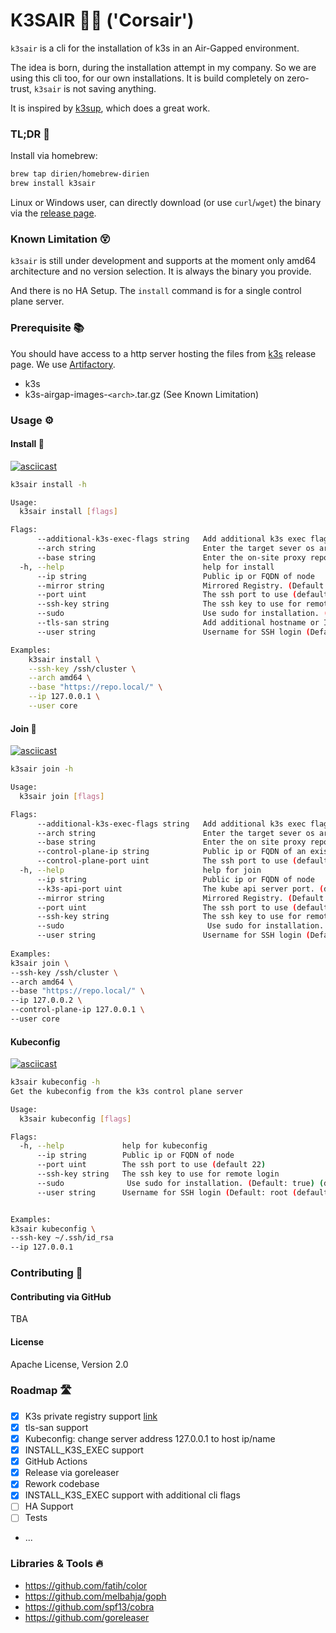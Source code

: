 # K3SAIR 🏴‍☠️️ ('Corsair')

`k3sair` is a cli for the installation of k3s in an Air-Gapped environment.

The idea is born, during the installation attempt in my company. So we are using this cli too, for our own
installations. It is build completely on zero-trust, `k3sair` is not saving anything.

It is inspired by [k3sup](https://github.com/alexellis/k3sup), which does a great work.

### TL;DR 🚀

Install via homebrew:

```bash
brew tap dirien/homebrew-dirien
brew install k3sair
```

Linux or Windows user, can directly download (or use `curl`/`wget`) the binary via
the [release page](https://github.com/dirien/k3sair-cli/releases).

### Known Limitation 😵

`k3sair` is still under development and supports at the moment only amd64 architecture and no version selection. It is
always the binary you provide.

And there is no HA Setup. The `install` command is for a single control plane server.

### Prerequisite 📚

You should have access to a http server hosting the files from [k3s](https://github.com/k3s-io/k3s) release page. We
use [Artifactory](https://jfrog.com/).

- k3s
- k3s-airgap-images-`<arch>`.tar.gz (See Known Limitation)

### Usage ⚙️

#### Install 💾

[![asciicast](https://asciinema.org/a/420950.svg)](https://asciinema.org/a/420950)

```bash
k3sair install -h

Usage:
  k3sair install [flags]

Flags:
      --additional-k3s-exec-flags string   Add additional k3s exec flags, separate with space
      --arch string                        Enter the target sever os architecture (amd64 supported atm)
      --base string                        Enter the on-site proxy repository url (e.g Artifactory)
  -h, --help                               help for install
      --ip string                          Public ip or FQDN of node
      --mirror string                      Mirrored Registry. (Default: '')
      --port uint                          The ssh port to use (default 22)
      --ssh-key string                     The ssh key to use for remote login
      --sudo                               Use sudo for installation. (Default: true) (default true)
      --tls-san string                     Add additional hostname or IP as a Subject Alternative Name in the TLS cert
      --user string                        Username for SSH login (Default: root (default "root")

Examples:
    k3sair install \
    --ssh-key /ssh/cluster \
    --arch amd64 \
    --base "https://repo.local/" \
    --ip 127.0.0.1 \
    --user core
```

#### Join 🚪

[![asciicast](https://asciinema.org/a/420961.svg)](https://asciinema.org/a/420961)

```bash
k3sair join -h   

Usage:
  k3sair join [flags]

Flags:
      --additional-k3s-exec-flags string   Add additional k3s exec flags, separate with space
      --arch string                        Enter the target sever os architecture (amd64 supported atm)
      --base string                        Enter the on site proxy repository url (e.g Artifactory)
      --control-plane-ip string            Public ip or FQDN of an existing k3s server
      --control-plane-port uint            The ssh port to use (default 22)
  -h, --help                               help for join
      --ip string                          Public ip or FQDN of node
      --k3s-api-port uint                  The kube api server port. (default 6443)
      --mirror string                      Mirrored Registry. (Default: '')
      --port uint                          The ssh port to use (default 22)
      --ssh-key string                     The ssh key to use for remote login
      --sudo                                Use sudo for installation. (Default: true) (default true)
      --user string                        Username for SSH login (Default: root (default "root")
      
Examples:
k3sair join \
--ssh-key /ssh/cluster \
--arch amd64 \
--base "https://repo.local/" \
--ip 127.0.0.2 \
--control-plane-ip 127.0.0.1 \
--user core
```

#### Kubeconfig

[![asciicast](https://asciinema.org/a/420965.svg)](https://asciinema.org/a/420965)

```bash
k3sair kubeconfig -h
Get the kubeconfig from the k3s control plane server

Usage:
  k3sair kubeconfig [flags]

Flags:
  -h, --help             help for kubeconfig
      --ip string        Public ip or FQDN of node
      --port uint        The ssh port to use (default 22)
      --ssh-key string   The ssh key to use for remote login
      --sudo              Use sudo for installation. (Default: true) (default true)
      --user string      Username for SSH login (Default: root (default "root")


Examples:
k3sair kubeconfig \
--ssh-key ~/.ssh/id_rsa
--ip 127.0.0.1
```

### Contributing 🤝

#### Contributing via GitHub

TBA

#### License

Apache License, Version 2.0

### Roadmap 🛣️

- [x] K3s private registry support [link](https://rancher.com/docs/k3s/latest/en/installation/private-registry/)
- [x] tls-san support
- [x] Kubeconfig: change server address 127.0.0.1 to host ip/name
- [x] INSTALL_K3S_EXEC support
- [x] GitHub Actions
- [x] Release via goreleaser
- [x] Rework codebase
- [x] INSTALL_K3S_EXEC support with additional cli flags
- [ ] HA Support
- [ ] Tests
- ...

### Libraries & Tools 🔥

- https://github.com/fatih/color
- https://github.com/melbahja/goph
- https://github.com/spf13/cobra
- https://github.com/goreleaser
